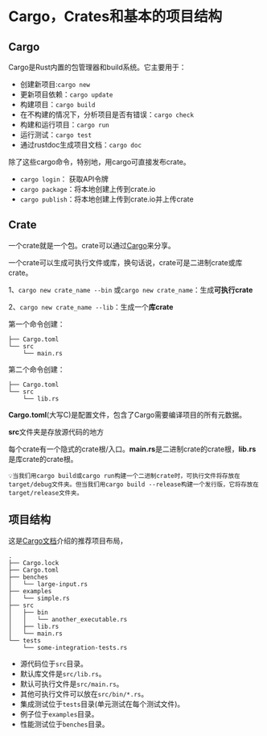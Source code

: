 # Cargo，Crates和基本的项目结构

## Cargo

Cargo是Rust内置的包管理器和build系统。它主要用于：

- 创建新项目:`cargo new`
- 更新项目依赖：`cargo update`
- 构建项目：`cargo build`
- 在不构建的情况下，分析项目是否有错误：`cargo check`
- 构建和运行项目：`cargo run`
- 运行测试：`cargo test`
- 通过rustdoc生成项目文档：`cargo doc`

除了这些cargo命令，特别地，用cargo可直接发布crate。

- `cargo login`： 获取API令牌
- `cargo package`：将本地创建上传到crate.io
- `cargo publish`：将本地创建上传到crate.io并上传crate

## Crate

一个crate就是一个包。crate可以通过[Cargo](https://crates.io/)来分享。

一个crate可以生成可执行文件或库，换句话说，crate可是二进制crate或库crate。

1、`cargo new crate_name --bin` 或`cargo new crate_name`：生成**可执行crate**

2、`cargo new crate_name --lib`：生成一个**库crate**

第一个命令创建：

```
├── Cargo.toml
└── src
	└── main.rs
```

第二个命令创建：

```
├── Cargo.toml
└── src
	└── lib.rs
```

**Cargo.toml**(大写C)是配置文件，包含了Cargo需要编译项目的所有元数据。

**src**文件夹是存放源代码的地方

每个crate有一个隐式的crate根/入口。**main.rs**是二进制crate的crate根，**lib.rs**是库crate的crate根。

```
💡当我们用cargo build或cargo run构建一个二进制crate时，可执行文件将存放在target/debug文件夹。但当我们用cargo build --release构建一个发行版，它将存放在target/release文件夹。
```

## 项目结构

这是[Cargo文档](https://doc.rust-lang.org/cargo/guide/#project-layout)介绍的推荐项目布局，

```
.
├── Cargo.lock
├── Cargo.toml
├── benches
│   └── large-input.rs
├── examples
│   └── simple.rs
├── src
│   ├── bin
│   │   └── another_executable.rs
│   ├── lib.rs
│   └── main.rs
└── tests
    └── some-integration-tests.rs
```

- 源代码位于`src`目录。
- 默认库文件是`src/lib.rs`。
- 默认可执行文件是`src/main.rs`。
- 其他可执行文件可以放在`src/bin/*.rs`。
- 集成测试位于`tests`目录(单元测试在每个测试文件)。
- 例子位于`examples`目录。
- 性能测试位于`benches`目录。